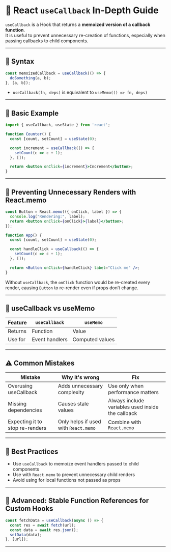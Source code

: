 
# 🔁 React `useCallback` In-Depth Guide

`useCallback` is a Hook that returns a **memoized version of a callback function**.  
It is useful to prevent unnecessary re-creation of functions, especially when passing callbacks to child components.

---

## 📌 Syntax

```jsx
const memoizedCallback = useCallback(() => {
  doSomething(a, b);
}, [a, b]);
```

- `useCallback(fn, deps)` is equivalent to `useMemo(() => fn, deps)`

---

## 🧪 Basic Example

```jsx
import { useCallback, useState } from 'react';

function Counter() {
  const [count, setCount] = useState(0);

  const increment = useCallback(() => {
    setCount(c => c + 1);
  }, []);

  return <button onClick={increment}>Increment</button>;
}
```

---

## 🧠 Preventing Unnecessary Renders with React.memo

```jsx
const Button = React.memo(({ onClick, label }) => {
  console.log("Rendering:", label);
  return <button onClick={onClick}>{label}</button>;
});

function App() {
  const [count, setCount] = useState(0);

  const handleClick = useCallback(() => {
    setCount(c => c + 1);
  }, []);

  return <Button onClick={handleClick} label="Click me" />;
}
```

Without `useCallback`, the `onClick` function would be re-created every render, causing `Button` to re-render even if props don’t change.

---

## 🧪 useCallback vs useMemo

| Feature | `useCallback` | `useMemo` |
|---------|---------------|-----------|
| Returns | Function       | Value     |
| Use for | Event handlers | Computed values |

---

## ⚠️ Common Mistakes

| Mistake | Why it's wrong | Fix |
|--------|----------------|-----|
| Overusing useCallback | Adds unnecessary complexity | Use only when performance matters |
| Missing dependencies | Causes stale values | Always include variables used inside the callback |
| Expecting it to stop re-renders | Only helps if used with `React.memo` | Combine with `React.memo` |

---

## 🧠 Best Practices

- Use `useCallback` to memoize event handlers passed to child components
- Use with `React.memo` to prevent unnecessary child renders
- Avoid using for local functions not passed as props

---

## 🔂 Advanced: Stable Function References for Custom Hooks

```jsx
const fetchData = useCallback(async () => {
  const res = await fetch(url);
  const data = await res.json();
  setData(data);
}, [url]);
```

---

